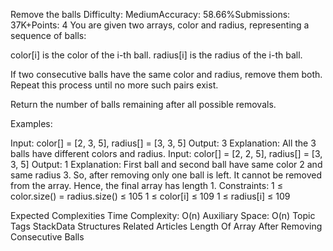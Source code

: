 Remove the balls
Difficulty: MediumAccuracy: 58.66%Submissions: 37K+Points: 4
You are given two arrays, color and radius, representing a sequence of balls:


color[i] is the color of the i-th ball.
radius[i] is the radius of the i-th ball.

If two consecutive balls have the same color and radius, remove them both. Repeat this process until no more such pairs exist.


Return the number of balls remaining after all possible removals.

Examples:

Input: color[] = [2, 3, 5], radius[] = [3, 3, 5]
Output: 3
Explanation: All the 3 balls have different colors and radius.
Input: color[] = [2, 2, 5], radius[] = [3, 3, 5]
Output: 1
Explanation: First ball and second ball have same color 2 and same radius 3. So, after removing only one ball is left. It cannot be removed from the array. Hence, the final array has length 1.
Constraints:
1 ≤ color.size() = radius.size() ≤ 105
1 ≤ color[i] ≤ 109
1 ≤ radius[i] ≤ 109                                                                                                                                           

Expected Complexities
Time Complexity: O(n)
Auxiliary Space: O(n)
Topic Tags
StackData Structures
Related Articles
Length Of Array After Removing Consecutive Balls

